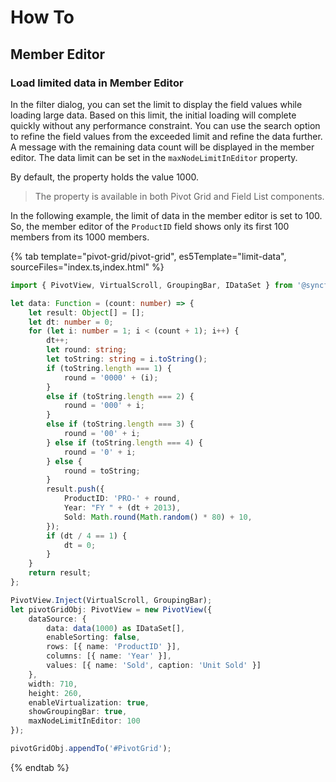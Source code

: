 # How To

## Member Editor

### Load limited data in Member Editor

In the filter dialog, you can set the limit to display the field values while loading large data. Based on this limit, the initial loading will complete quickly without any performance constraint. You can use the search option to refine the field values from the exceeded limit and refine the data further. A message with the remaining data count will be displayed in the member editor. The data limit can be set in the `maxNodeLimitInEditor` property.

By default, the property holds the value 1000.

> The property is available in both Pivot Grid and Field List components.

In the following example, the limit of data in the member editor is set to 100. So, the member editor of the `ProductID` field shows only its first 100 members from its 1000 members.

{% tab template="pivot-grid/pivot-grid", es5Template="limit-data", sourceFiles="index.ts,index.html" %}

```typescript
import { PivotView, VirtualScroll, GroupingBar, IDataSet } from '@syncfusion/ej2-pivotview';

let data: Function = (count: number) => {
    let result: Object[] = [];
    let dt: number = 0;
    for (let i: number = 1; i < (count + 1); i++) {
        dt++;
        let round: string;
        let toString: string = i.toString();
        if (toString.length === 1) {
            round = '0000' + (i);
        }
        else if (toString.length === 2) {
            round = '000' + i;
        }
        else if (toString.length === 3) {
            round = '00' + i;
        } else if (toString.length === 4) {
            round = '0' + i;
        } else {
            round = toString;
        }
        result.push({
            ProductID: 'PRO-' + round,
            Year: "FY " + (dt + 2013),
            Sold: Math.round(Math.random() * 80) + 10,
        });
        if (dt / 4 == 1) {
            dt = 0;
        }
    }
    return result;
};

PivotView.Inject(VirtualScroll, GroupingBar);
let pivotGridObj: PivotView = new PivotView({
    dataSource: {
        data: data(1000) as IDataSet[],
        enableSorting: false,
        rows: [{ name: 'ProductID' }],
        columns: [{ name: 'Year' }],
        values: [{ name: 'Sold', caption: 'Unit Sold' }]
    },
    width: 710,
    height: 260,
    enableVirtualization: true,
    showGroupingBar: true,
    maxNodeLimitInEditor: 100
});

pivotGridObj.appendTo('#PivotGrid');

```

{% endtab %}